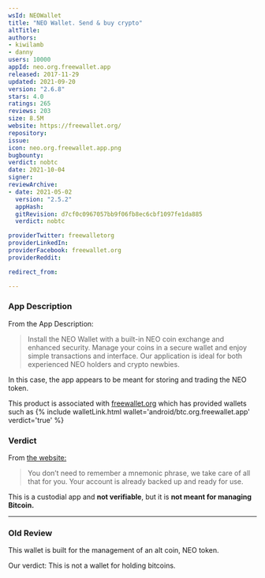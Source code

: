 ```yaml
---
wsId: NEOWallet
title: "NEO Wallet. Send & buy crypto"
altTitle: 
authors:
- kiwilamb
- danny
users: 10000
appId: neo.org.freewallet.app
released: 2017-11-29
updated: 2021-09-20
version: "2.6.8"
stars: 4.0
ratings: 265
reviews: 203
size: 8.5M
website: https://freewallet.org/
repository: 
issue: 
icon: neo.org.freewallet.app.png
bugbounty: 
verdict: nobtc
date: 2021-10-04
signer: 
reviewArchive:
- date: 2021-05-02
  version: "2.5.2"
  appHash: 
  gitRevision: d7cf0c0967057bb9f06fb8ec6cbf1097fe1da885
  verdict: nobtc

providerTwitter: freewalletorg
providerLinkedIn: 
providerFacebook: freewallet.org
providerReddit: 

redirect_from:

---
```



### App Description
From the App Description:

> Install the NEO Wallet with a built-in NEO coin exchange and enhanced security. Manage your coins in a secure wallet and enjoy simple transactions and interface. Our application is ideal for both experienced NEO holders and crypto newbies.

In this case, the app appears to be meant for storing and trading the NEO token. 

This product is associated with [freewallet.org](https://freewallet.org) which has provided wallets such as {% include walletLink.html wallet='android/btc.org.freewallet.app' verdict='true' %}

### Verdict
From [the website:](https://freewallet.org/neo-wallet)

> You don’t need to remember a mnemonic phrase, we take care of all that for you. Your account is already backed up and ready for use.

This is a custodial app and **not verifiable**, but it is __not meant for managing Bitcoin.__

---
### Old Review

This wallet is built for the management of an alt coin, NEO token.

Our verdict: This is not a wallet for holding bitcoins.

